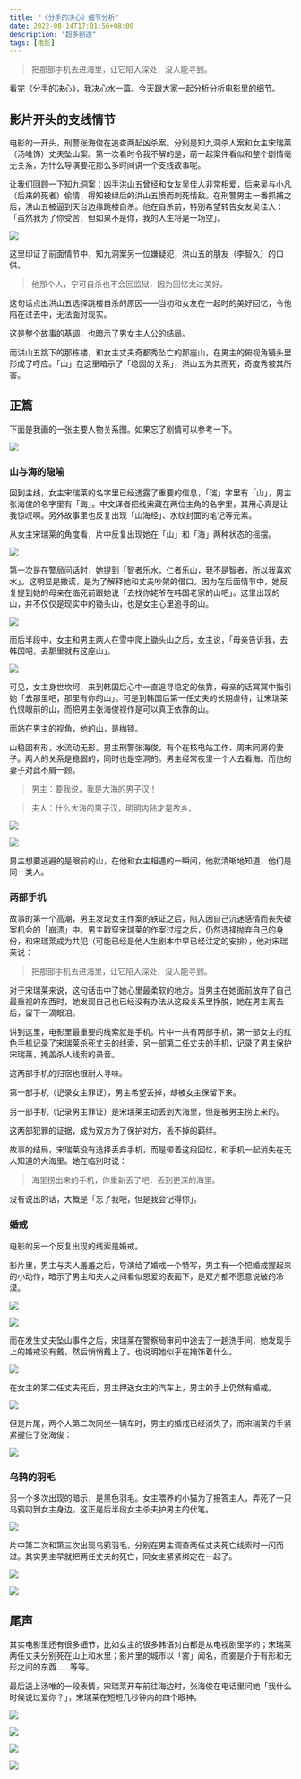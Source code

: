 ```yaml
---
title: "《分手的决心》细节分析"
date: 2022-08-14T17:01:56+08:00
description: "超多剧透"
tags: [电影]
---
```


> 把那部手机丢进海里，让它陷入深处，没人能寻到。

看完《分手的决心》，我决心水一篇。今天跟大家一起分析分析电影里的细节。

## 影片开头的支线情节

电影的一开头，刑警张海俊在追查两起凶杀案。分别是知九洞杀人案和女主宋瑞莱（汤唯饰）丈夫坠山案。第一次看时令我不解的是，前一起案件看似和整个剧情毫无关系，为什么导演要花那么多时间讲一个支线故事呢。

让我们回顾一下知九洞案：凶手洪山五曾经和女友吴佳人非常相爱，后来吴与小凡（后来的死者）偷情，得知被绿后的洪山五愤而刺死情敌。在刑警男主一番抓捕之后，洪山五被逼到天台边缘跳楼自杀。他在自杀前，特别希望转告女友吴佳人：「虽然我为了你受苦，但如果不是你，我的人生将是一场空」。

![](https://raw.githubusercontent.com/stevedsun/images/main/image-20220814134440634.png)

这里印证了前面情节中，知九洞案另一位嫌疑犯，洪山五的朋友（李智久）的口供。

>  他那个人，宁可自杀也不会回监狱，因为回忆太过美好。

这句话点出洪山五选择跳楼自杀的原因——当初和女友在一起时的美好回忆，令他陷在过去中，无法面对现实。

这是整个故事的基调，也暗示了男女主人公的结局。

而洪山五跳下的那栋楼，和女主丈夫奇都秀坠亡的那座山，在男主的俯视角镜头里形成了呼应。「山」在这里暗示了「稳固的关系」，洪山五为其而死，奇度秀被其所害。

## 正篇

下面是我画的一张主要人物关系图。如果忘了剧情可以参考一下。

![](https://raw.githubusercontent.com/stevedsun/images/main/%E5%88%86%E6%89%8B%E7%9A%84%E5%86%B3%E5%BF%83%E5%85%B3%E7%B3%BB%E5%9B%BE.png)

### 山与海的隐喻

回到主线，女主宋瑞莱的名字里已经透露了重要的信息，「瑞」字里有「山」，男主张海俊的名字里有「海」。中文译者把线索藏在两位主角的名字里，其用心真是让我惊叹啊。另外故事里也反复出现「山海经」、水纹封面的笔记等元素。

从女主宋瑞莱的角度看，片中反复出现她在「山」和「海」两种状态的摇摆。

![](https://raw.githubusercontent.com/stevedsun/images/main/image-20220814140654675.png)

第一次是在警局问话时，她提到「智者乐水，仁者乐山，我不是智者，所以我喜欢水」。这明显是撒谎，是为了解释她和丈夫吵架的借口。因为在后面情节中，她反复提到她的母亲在临死前跟她说「去找你姥爷在韩国老家的山吧」。这里出现的山，并不仅仅是现实中的锄头山，也是女主心里追寻的山。

![](https://raw.githubusercontent.com/stevedsun/images/main/image-20220814140952601.png)



而后半段中，女主和男主两人在雪中爬上锄头山之后，女主说，「母亲告诉我，去韩国吧，去那里就有这座山」。

![](https://raw.githubusercontent.com/stevedsun/images/main/image-20220814141046727.png)

可见，女主身世坎坷，来到韩国后心中一直追寻稳定的依靠，母亲的话冥冥中指引她「去那里吧，那里有你的山」。可是到韩国后第一任丈夫的长期虐待，让宋瑞莱仇恨眼前的山，而把男主张海俊视作是可以真正依靠的山。

而站在男主的视角，他的山，是枷锁。

山稳固有形，水流动无形。男主刑警张海俊，有个在核电站工作、周末同房的妻子。两人的关系是稳固的，同时也是空洞的。男主经常夜里一个人去看海。而他的妻子对此不屑一顾。

> 男主：要我说，我是大海的男子汉！

> 夫人：什么大海的男子汉，明明内陆才是故乡。

![](https://raw.githubusercontent.com/stevedsun/images/main/image-20220814142506839.png)

![](https://raw.githubusercontent.com/stevedsun/images/main/image-20220814142535311.png)

男主想要逃避的是眼前的山，在他和女主相遇的一瞬间，他就清晰地知道，他们是同一类人。

### 两部手机

故事的第一个高潮，男主发现女主作案的铁证之后，陷入因自己沉迷感情而丧失破案机会的「崩溃」中。男主戳穿宋瑞莱的作案过程之后，仍然选择抛弃自己的身份，和宋瑞莱成为共犯（可能已经是他人生剧本中早已经注定的安排），他对宋瑞莱说：

> 把那部手机丢进海里，让它陷入深处，没人能寻到。

对于宋瑞莱来说，这句话击中了她心里最柔软的地方。当男主在她面前放弃了自己最重视的东西时，她发现自己也已经没有办法从这段关系里挣脱，她在男主离去后，留下一滴眼泪。

讲到这里，电影里最重要的线索就是手机。片中一共有两部手机，第一部女主的红色手机记录了宋瑞莱杀死丈夫的线索，另一部第二任丈夫的手机，记录了男主保护宋瑞莱，掩盖杀人线索的录音。

这两部手机的归宿也很耐人寻味。

第一部手机（记录女主罪证），男主希望丢掉，却被女主保留下来。

另一部手机（记录男主罪证）是宋瑞莱主动丢到大海里，但是被男主捞上来的。

这两部犯罪的证据，成为双方为了保护对方，丢不掉的羁绊。

故事的结局，宋瑞莱没有选择丢弃手机，而是带着这段回忆，和手机一起消失在无人知道的大海里。她在临别时说：

> 海里捞出来的手机，你重新丢了吧，丢到更深的海里。

没有说出的话，大概是「忘了我吧，但是我会记得你」。

### 婚戒

电影的另一个反复出现的线索是婚戒。

影片里，男主与夫人羞羞之后，导演给了婚戒一个特写，男主有一个把婚戒握起来的小动作，暗示了男主和夫人之间看似恩爱的表面下，是双方都不愿意说破的冷漠。

![](https://raw.githubusercontent.com/stevedsun/images/main/image-20220814150620934.png)

![](https://raw.githubusercontent.com/stevedsun/images/main/image-20220814150634759.png)

而在发生丈夫坠山事件之后，宋瑞莱在警察局审问中途去了一趟洗手间，她发现手上的婚戒没有戴，然后悄悄戴上了。也说明她似乎在掩饰着什么。

![](https://raw.githubusercontent.com/stevedsun/images/main/image-20220814150735689.png)

在女主的第二任丈夫死后，男主押送女主的汽车上，男主的手上仍然有婚戒。

![](https://raw.githubusercontent.com/stevedsun/images/main/image-20220814150841261.png)

但是片尾，两个人第二次同坐一辆车时，男主的婚戒已经消失了，而宋瑞莱的手紧紧握住了张海俊：

![](https://raw.githubusercontent.com/stevedsun/images/main/image-20220814150918432.png)

### 乌鸦的羽毛

另一个多次出现的暗示，是黑色羽毛。女主喂养的小猫为了报答主人，弄死了一只乌鸦叼到女主身边。这正是后半段女主杀夫护男主的伏笔。

![](https://raw.githubusercontent.com/stevedsun/images/main/image-20220814151043041.png)

片中第二次和第三次出现乌鸦羽毛，分别在男主调查两任丈夫死亡线索时一闪而过。其实男主早就把两任丈夫的死亡，同女主紧紧绑定在一起了。

![](https://raw.githubusercontent.com/stevedsun/images/main/image-20220814151325447.png)

![](https://raw.githubusercontent.com/stevedsun/images/main/image-20220814151335869.png)

## 尾声

其实电影里还有很多细节，比如女主的很多韩语对白都是从电视剧里学的；宋瑞莱两任丈夫分别死在山上和水里；影片里的城市以「雾」闻名，而雾是介于有形和无形之间的东西……等等。

最后送上汤唯的一段表情，宋瑞莱开车前往海边时，张海俊在电话里问她「我什么时候说过爱你？」，宋瑞莱在短短几秒钟内的四个眼神。

![](https://raw.githubusercontent.com/stevedsun/images/main/image-20220814151745062.png)

![](https://raw.githubusercontent.com/stevedsun/images/main/image-20220814151854912-16604615388562.png)

![](https://raw.githubusercontent.com/stevedsun/images/main/image-20220814151913303.png)

![](https://raw.githubusercontent.com/stevedsun/images/main/image-20220814151924590.png)